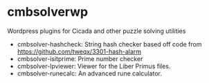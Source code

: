 # cmbsolverwp
Wordpress plugins for Cicada and other puzzle solving utilities

- cmbsolver-hashcheck: String hash checker based off code from https://github.com/tweqx/3301-hash-alarm
- cmbsolver-isitprime: Prime number checker
- cmbsolver-lpviewer: Viewer for the Liber Primus files.
- cmbsolver-runecalc: An advanced rune calculator.
